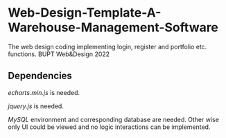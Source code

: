 # Web-Design-Template-A-Warehouse-Management-Software
The web design coding implementing login, register and portfolio etc. functions. BUPT Web&amp;Design 2022

## Dependencies
_echarts.min.js_ is needed.

_jquery.js_ is needed.

_MySQL_ environment and corresponding database are needed. Other wise only UI could be viewed and no logic interactions can be implemented.

